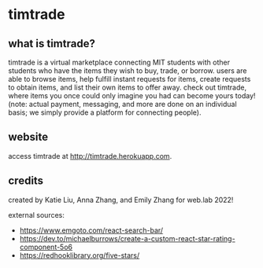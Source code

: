# timtrade

## what is timtrade?

timtrade is a virtual marketplace connecting MIT students with other students who have the items they wish to buy, trade, or borrow. users are able to browse items, help fulfill instant requests for items, create requests to obtain items, and list their own items to offer away. check out timtrade, where items you once could only imagine you had can become yours today! (note: actual payment, messaging, and more are done on an individual basis; we simply provide a platform for connecting people). 

## website

access timtrade at http://timtrade.herokuapp.com.

## credits

created by Katie Liu, Anna Zhang, and Emily Zhang for web.lab 2022!

external sources:
* https://www.emgoto.com/react-search-bar/
* https://dev.to/michaelburrows/create-a-custom-react-star-rating-component-5o6
* https://redhooklibrary.org/five-stars/
